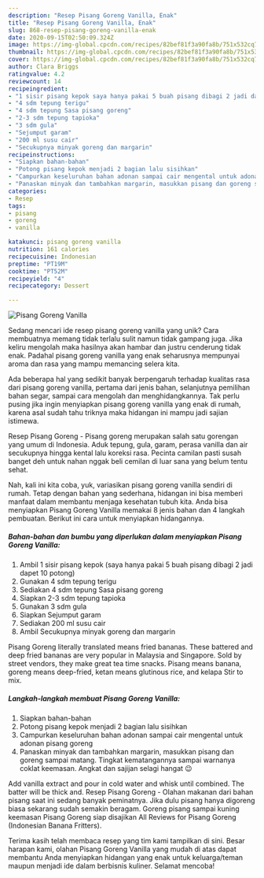 ```yaml
---
description: "Resep Pisang Goreng Vanilla, Enak"
title: "Resep Pisang Goreng Vanilla, Enak"
slug: 868-resep-pisang-goreng-vanilla-enak
date: 2020-09-15T02:50:09.324Z
image: https://img-global.cpcdn.com/recipes/82bef81f3a90fa8b/751x532cq70/pisang-goreng-vanilla-foto-resep-utama.jpg
thumbnail: https://img-global.cpcdn.com/recipes/82bef81f3a90fa8b/751x532cq70/pisang-goreng-vanilla-foto-resep-utama.jpg
cover: https://img-global.cpcdn.com/recipes/82bef81f3a90fa8b/751x532cq70/pisang-goreng-vanilla-foto-resep-utama.jpg
author: Clara Briggs
ratingvalue: 4.2
reviewcount: 14
recipeingredient:
- "1 sisir pisang kepok saya hanya pakai 5 buah pisang dibagi 2 jadi dapet 10 potong"
- "4 sdm tepung terigu"
- "4 sdm tepung Sasa pisang goreng"
- "2-3 sdm tepung tapioka"
- "3 sdm gula"
- "Sejumput garam"
- "200 ml susu cair"
- "Secukupnya minyak goreng dan margarin"
recipeinstructions:
- "Siapkan bahan-bahan"
- "Potong pisang kepok menjadi 2 bagian lalu sisihkan"
- "Campurkan keseluruhan bahan adonan sampai cair mengental untuk adonan pisang goreng"
- "Panaskan minyak dan tambahkan margarin, masukkan pisang dan goreng sampai matang. Tingkat kematangannya sampai warnanya coklat keemasan. Angkat dan sajijan selagi hangat 😉"
categories:
- Resep
tags:
- pisang
- goreng
- vanilla

katakunci: pisang goreng vanilla 
nutrition: 161 calories
recipecuisine: Indonesian
preptime: "PT19M"
cooktime: "PT52M"
recipeyield: "4"
recipecategory: Dessert

---
```



![Pisang Goreng Vanilla](https://img-global.cpcdn.com/recipes/82bef81f3a90fa8b/751x532cq70/pisang-goreng-vanilla-foto-resep-utama.jpg)

Sedang mencari ide resep pisang goreng vanilla yang unik? Cara membuatnya memang tidak terlalu sulit namun tidak gampang juga. Jika keliru mengolah maka hasilnya akan hambar dan justru cenderung tidak enak. Padahal pisang goreng vanilla yang enak seharusnya mempunyai aroma dan rasa yang mampu memancing selera kita.

Ada beberapa hal yang sedikit banyak berpengaruh terhadap kualitas rasa dari pisang goreng vanilla, pertama dari jenis bahan, selanjutnya pemilihan bahan segar, sampai cara mengolah dan menghidangkannya. Tak perlu pusing jika ingin menyiapkan pisang goreng vanilla yang enak di rumah, karena asal sudah tahu triknya maka hidangan ini mampu jadi sajian istimewa.

Resep Pisang Goreng - Pisang goreng merupakan salah satu gorengan yang umum di Indonesia. Aduk tepung, gula, garam, perasa vanilla dan air secukupnya hingga kental lalu koreksi rasa. Pecinta camilan pasti susah banget deh untuk nahan nggak beli cemilan di luar sana yang belum tentu sehat.


Nah, kali ini kita coba, yuk, variasikan pisang goreng vanilla sendiri di rumah. Tetap dengan bahan yang sederhana, hidangan ini bisa memberi manfaat dalam membantu menjaga kesehatan tubuh kita. Anda bisa menyiapkan Pisang Goreng Vanilla memakai 8 jenis bahan dan 4 langkah pembuatan. Berikut ini cara untuk menyiapkan hidangannya.

<!--inarticleads1-->

##### Bahan-bahan dan bumbu yang diperlukan dalam menyiapkan Pisang Goreng Vanilla:

1. Ambil 1 sisir pisang kepok (saya hanya pakai 5 buah pisang dibagi 2 jadi dapet 10 potong)
1. Gunakan 4 sdm tepung terigu
1. Sediakan 4 sdm tepung Sasa pisang goreng
1. Siapkan 2-3 sdm tepung tapioka
1. Gunakan 3 sdm gula
1. Siapkan Sejumput garam
1. Sediakan 200 ml susu cair
1. Ambil Secukupnya minyak goreng dan margarin


Pisang Goreng literally translated means fried bananas. These battered and deep fried bananas are very popular in Malaysia and Singapore. Sold by street vendors, they make great tea time snacks. Pisang means banana, goreng means deep-fried, ketan means glutinous rice, and kelapa Stir to mix. 

<!--inarticleads2-->

##### Langkah-langkah membuat Pisang Goreng Vanilla:

1. Siapkan bahan-bahan
1. Potong pisang kepok menjadi 2 bagian lalu sisihkan
1. Campurkan keseluruhan bahan adonan sampai cair mengental untuk adonan pisang goreng
1. Panaskan minyak dan tambahkan margarin, masukkan pisang dan goreng sampai matang. Tingkat kematangannya sampai warnanya coklat keemasan. Angkat dan sajijan selagi hangat 😉


Add vanilla extract and pour in cold water and whisk until combined. The batter will be thick and. Resep Pisang Goreng - Olahan makanan dari bahan pisang saat ini sedang banyak peminatnya. Jika dulu pisang hanya digoreng biasa sekarang sudah semakin beragam. Goreng pisang sampai kuning keemasan Pisang Goreng siap disajikan All Reviews for Pisang Goreng (Indonesian Banana Fritters). 

Terima kasih telah membaca resep yang tim kami tampilkan di sini. Besar harapan kami, olahan Pisang Goreng Vanilla yang mudah di atas dapat membantu Anda menyiapkan hidangan yang enak untuk keluarga/teman maupun menjadi ide dalam berbisnis kuliner. Selamat mencoba!
